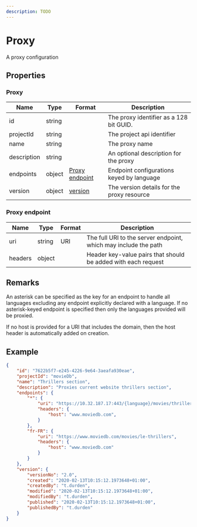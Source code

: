 ```yaml
---
description: TODO
---
```

# Proxy

A proxy configuration

## Properties

### Proxy

| Name        | Type   | Format               | Description                                |
|-------------|--------|----------------------|--------------------------------------------|
| id          | string |                      | The proxy identifier as a 128 bit GUID.    |
| projectId   | string |                      | The project api identifier                 |
| name        | string |                      | The proxy name                             |
| description | string |                      | An optional description for the proxy      |
| endpoints   | object | [Proxy endpoint](#proxy-endpoint)             | Endpoint configurations keyed by language  |
| version     | object | [version](./version) | The version details for the proxy resource |


### Proxy endpoint

| Name    | Type   | Format | Description                                                     |
|---------|--------|--------|-----------------------------------------------------------------|
| uri     | string | URI    | The full URI to the server endpoint, which may include the path |
| headers | object |        | Header key-value pairs that should be added with each request   |

## Remarks

An asterisk can be specified as the key for an endpoint to handle all languages excluding any endpoint explicitly declared with a language. If no asterisk-keyed endpoint is specified then only the languages provided will be proxied.  

If no host is provided for a URI that includes the domain, then the host header is automatically added on creation. 

## Example

```json
{
    "id": "7622b5f7-e245-4226-9e64-3aeafa930eae",
    "projectId": "movieDb",
    "name": "Thrillers section",
    "description": "Proxies current website thrillers section",
    "endpoints": {
        "*": {
            "uri": "https://10.32.187.17:443/{language}/movies/thrillers",
            "headers": {
                "host": "www.moviedb.com",
            }
        },
        "fr-FR": {
            "uri": "https://www.moviedb.com/movies/le-thrillers",
            "headers": {
                "host": "www.moviedb.com" 
            }
        }
    },
    "version": {
        "versionNo": "2.0",
        "created": "2020-02-13T10:15:12.1973648+01:00",
        "createdBy": "t.durden",
        "modified": "2020-02-13T10:15:12.1973648+01:00",
        "modifiedBy": "t.durden",
        "published": "2020-02-13T10:15:12.1973648+01:00",
        "publishedBy": "t.durden"
    }
}
```